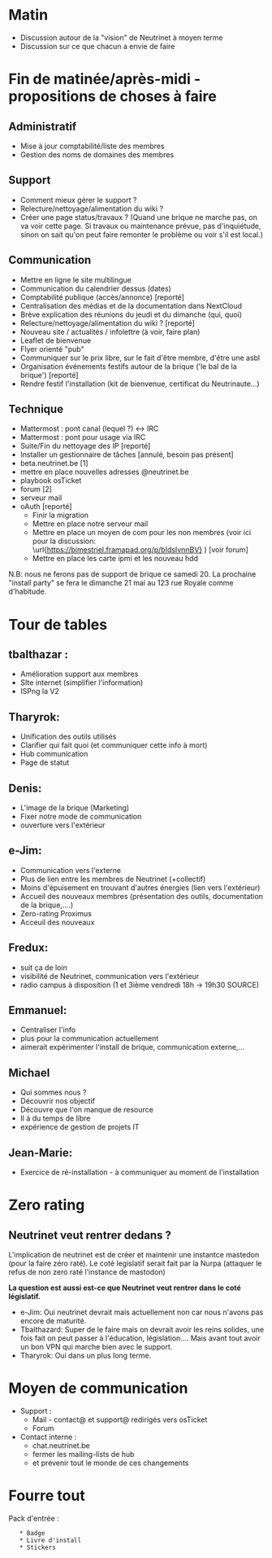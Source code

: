 <!-- TITLE: 05/20 (Journée) -->
<!-- SUBTITLE: Journée de travail -->

# Matin

- Discussion autour de la "vision" de Neutrinet à moyen terme
- Discussion sur ce que chacun a envie de faire

# Fin de matinée/après-midi - propositions de choses à faire

## Administratif

- Mise à jour comptabilité/liste des membres
- Gestion des noms de domaines des membres

## Support

- Comment mieux gérer le support ?
- Relecture/nettoyage/alimentation du wiki ?
- Créer une page status/travaux ? (Quand une brique ne marche pas, on va voir cette page. Si travaux ou maintenance prévue, pas d'inquiétude, sinon on sait qu'on peut faire remonter le problème ou voir s'il est local.)

## Communication

- Mettre en ligne le site multilingue
- Communication du calendrier dessus (dates)
- Comptabilité publique (accès/annonce)  [reporté]
- Centralisation des médias et de la documentation dans NextCloud
- Brève explication des réunions du jeudi et du dimanche (qui, quoi)
- Relecture/nettoyage/alimentation du wiki ?   [reporté]
- Nouveau site / actualités / infolettre (à voir, faire plan)
- Leaflet de bienvenue
- Flyer orienté "pub"
- Communiquer sur le prix libre, sur le fait d'être membre, d'être une asbl
- Organisation événements festifs  autour de la brique ('le bal de la brique') [reporté]
- Rendre festif l'installation (kit de bienvenue, certificat du Neutrinaute...)

## Technique

- Mattermost : pont canal (lequel ?) <-> IRC
- Mattermost : pont pour usage via IRC
- Suite/Fin du nettoyage des IP [reporté]
- Installer un gestionnaire de tâches [annulé, besoin pas présent]
- beta.neutrinet.be [1] 
- mettre en place nouvelles adresses @neutrinet.be 
- playbook osTicket
- forum [2]
- serveur mail
- oAuth [reporté]
  * Finir la migration
  * Mettre en place notre serveur mail
  * Mettre en place un moyen de com pour les non membres (voir ici pour la discussion: \url{https://bimestriel.framapad.org/p/bIdsIvnnBV} ) [voir forum]
  * Mettre en place les carte ipmi et les nouveau hdd

N.B: nous ne ferons pas de support de brique ce samedi 20. La prochaine "install party" se fera le dimanche 21 mai au 123 rue Royale comme d'habitude.


# Tour de tables

## tbalthazar :

   * Amélioration support aux membres
   * SIte internet (simplifier l'information)
   * ISPng la V2

## Tharyrok:

   * Unification des outils utilisés 
   * Clarifier qui fait quoi (et communiquer cette info à mort)
   * Hub communication 
   * Page de statut

## Denis:

   * L'image de la brique (Marketing)
   * Fixer notre mode de communication
   * ouverture vers l'extérieur

## e-Jim:

   * Communication vers l'externe
   * Plus de lien entre les membres de Neutrinet (+collectif)
   * Moins d'épuisement en trouvant d'autres énergies (lien vers l'extérieur)
   * Accueil des nouveaux membres (présentation des outils, documentation de la brique,....)
   * Zero-rating Proximus
   * Acceuil des nouveaux

## Fredux:

   * suit ça de loin
   * visibilité de Neutrinet, communication vers l'extérieur
   * radio campus à disposition (1 et 3ième vendredi 18h -> 19h30 SOURCE)

## Emmanuel:

   * Centraliser l'info
   * plus pour la communication actuellement
   * aimerait expérimenter l'install de brique, communication externe,...

## Michael

   * Qui sommes nous ?
   * Découvrir nos objectif
   * Découvre que l'on manque de resource
   * Il à du temps de libre
   * expérience de gestion de projets IT

## Jean-Marie:

   * Exercice de ré-installation - à communiquer au moment de l'installation

# Zero rating

## Neutrinet veut rentrer dedans ?

L'implication de neutrinet est de créer et maintenir une instantce mastedon (pour la faire zéro raté). Le coté legislatif serait fait par la Nurpa (attaquer le refus de non zero raté l'instance de mastodon)

**La question est aussi est-ce que Neutrinet veut rentrer dans le coté législatif.**

- e-Jim:  Oui neutrinet devrait mais actuellement non car nous n'avons pas encore de maturité.
- Tbalthazard: Super de le faire mais on devrait avoir les reins solides, une fois fait on peut passer à l'éducation, législation.... Mais avant tout avoir un bon VPN qui marche bien avec le support.
- Tharyrok: Oui dans un plus long terme.


# Moyen de communication
   * Support : 
       * Mail - contact@ et support@ redirigés vers osTicket
       * Forum
   * Contact interne : 
       * chat.neutrinet.be
       * fermer les mailing-lists de hub
       * et prévenir tout le monde de ces changements


# Fourre tout
Pack d'entrée :

       * Badge
       * Livre d'install
       * Stickers
